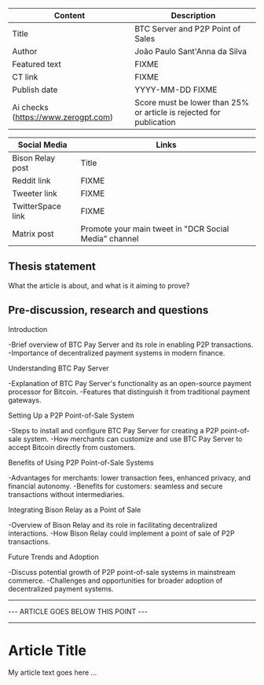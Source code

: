 | Content | Description |
|---|---|
| Title               | BTC Server and P2P Point of Sales |
| Author              | João Paulo Sant'Anna da Silva |
| Featured text       | FIXME |
| CT link             | FIXME |
| Publish date        | YYYY-MM-DD FIXME |
| Ai checks (https://www.zerogpt.com) | Score must be lower than 25% or article is rejected for publication |

| Social Media | Links |
|---|---|
| Bison Relay post    | Title |
| Reddit link         | FIXME |
| Tweeter link        | FIXME |
| TwitterSpace link   | FIXME |
| Matrix post         | Promote your main tweet in "DCR Social Media" channel |

## Thesis statement

What the article is about, and what is it aiming to prove?


## Pre-discussion, research and questions

Introduction

-Brief overview of BTC Pay Server and its role in enabling P2P transactions.
-Importance of decentralized payment systems in modern finance.

Understanding BTC Pay Server

-Explanation of BTC Pay Server's functionality as an open-source payment processor for Bitcoin.
-Features that distinguish it from traditional payment gateways.

Setting Up a P2P Point-of-Sale System

-Steps to install and configure BTC Pay Server for creating a P2P point-of-sale system.
-How merchants can customize and use BTC Pay Server to accept Bitcoin directly from customers.

Benefits of Using P2P Point-of-Sale Systems

-Advantages for merchants: lower transaction fees, enhanced privacy, and financial autonomy.
-Benefits for customers: seamless and secure transactions without intermediaries.

Integrating Bison Relay as a Point of Sale

-Overview of Bison Relay and its role in facilitating decentralized interactions.
-How Bison Relay could implement a point of sale of P2P transactions.

Future Trends and Adoption

-Discuss potential growth of P2P point-of-sale systems in mainstream commerce.
-Challenges and opportunities for broader adoption of decentralized payment systems.

---
--- ARTICLE GOES BELOW THIS POINT ---

---

# Article Title

My article text goes here …
